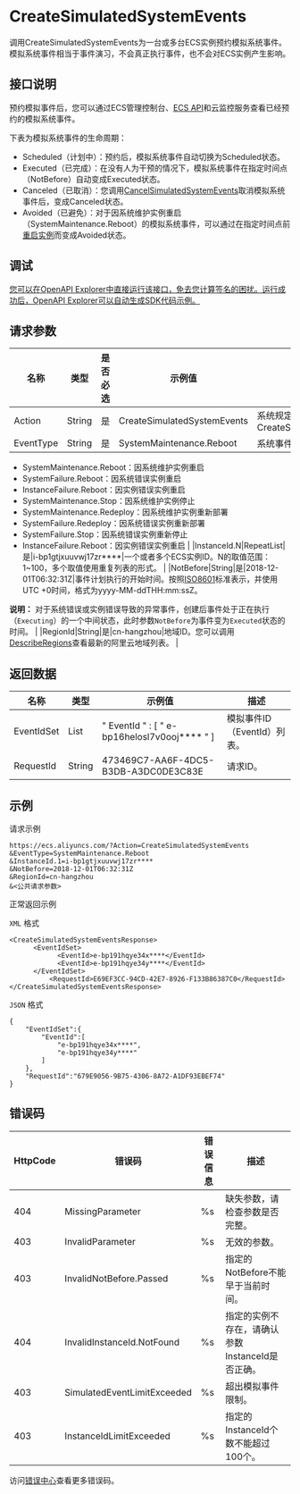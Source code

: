 # CreateSimulatedSystemEvents

调用CreateSimulatedSystemEvents为一台或多台ECS实例预约模拟系统事件。模拟系统事件相当于事件演习，不会真正执行事件，也不会对ECS实例产生影响。

## 接口说明

预约模拟事件后，您可以通过ECS管理控制台、[ECS API](~~63962~~)和云监控服务查看已经预约的模拟系统事件。

下表为模拟系统事件的生命周期：

-   Scheduled（计划中）：预约后，模拟系统事件自动切换为Scheduled状态。
-   Executed（已完成）：在没有人为干预的情况下，模拟系统事件在指定时间点（NotBefore）自动变成Executed状态。
-   Canceled（已取消）：您调用[CancelSimulatedSystemEvents](~~88808~~)取消模拟系统事件后，变成Canceled状态。
-   Avoided（已避免）：对于因系统维护实例重启（SystemMaintenance.Reboot）的模拟系统事件，可以通过在指定时间点前[重启实例](~~25502~~)而变成Avoided状态。

## 调试

[您可以在OpenAPI Explorer中直接运行该接口，免去您计算签名的困扰。运行成功后，OpenAPI Explorer可以自动生成SDK代码示例。](https://api.aliyun.com/#product=Ecs&api=CreateSimulatedSystemEvents&type=RPC&version=2014-05-26)

## 请求参数

|名称|类型|是否必选|示例值|描述|
|--|--|----|---|--|
|Action|String|是|CreateSimulatedSystemEvents|系统规定参数。取值：CreateSimulatedSystemEvents |
|EventType|String|是|SystemMaintenance.Reboot|系统事件的类型。取值范围：

 -   SystemMaintenance.Reboot：因系统维护实例重启
-   SystemFailure.Reboot：因系统错误实例重启
-   InstanceFailure.Reboot：因实例错误实例重启
-   SystemMaintenance.Stop：因系统维护实例停止
-   SystemMaintenance.Redeploy：因系统维护实例重新部署
-   SystemFailure.Redeploy：因系统错误实例重新部署
-   SystemFailure.Stop：因系统错误实例重新停止
-   InstanceFailure.Reboot：因实例错误实例重启 |
|InstanceId.N|RepeatList|是|i-bp1gtjxuuvwj17zr\*\*\*\*|一个或者多个ECS实例ID。N的取值范围：1~100，多个取值使用重复列表的形式。 |
|NotBefore|String|是|2018-12-01T06:32:31Z|事件计划执行的开始时间。按照[ISO8601](~~25696~~)标准表示，并使用UTC +0时间，格式为yyyy-MM-ddTHH:mm:ssZ。

 **说明：** 对于系统错误或实例错误导致的异常事件，创建后事件处于正在执行（`Executing`）的一个中间状态，此时参数`NotBefore`为事件变为`Executed`状态的时间。 |
|RegionId|String|是|cn-hangzhou|地域ID。您可以调用[DescribeRegions](~~25609~~)查看最新的阿里云地域列表。 |

## 返回数据

|名称|类型|示例值|描述|
|--|--|---|--|
|EventIdSet|List|" EventId " : \[ " e-bp16helosl7v0ooj\*\*\*\* " \]|模拟事件ID（EventId）列表。 |
|RequestId|String|473469C7-AA6F-4DC5-B3DB-A3DC0DE3C83E|请求ID。 |

## 示例

请求示例

```
https://ecs.aliyuncs.com/?Action=CreateSimulatedSystemEvents
&EventType=SystemMaintenance.Reboot
&InstanceId.1=i-bp1gtjxuuvwj17zr****
&NotBefore=2018-12-01T06:32:31Z
&RegionId=cn-hangzhou
&<公共请求参数>
```

正常返回示例

`XML` 格式

```
<CreateSimulatedSystemEventsResponse>
	  <EventIdSet>
		    <EventId>e-bp191hqye34x****</EventId>
		    <EventId>e-bp191hqye34y****</EventId>
	  </EventIdSet>
          <RequestId>E69EF3CC-94CD-42E7-8926-F133B86387C0</RequestId>
</CreateSimulatedSystemEventsResponse>
```

`JSON` 格式

```
{
    "EventIdSet":{
        "EventId":[
            "e-bp191hqye34x****",
            "e-bp191hqye34y****"
        ]
    },
    "RequestId":"679E9056-9B75-4306-8A72-A1DF93EBEF74"
}
```

## 错误码

|HttpCode|错误码|错误信息|描述|
|--------|---|----|--|
|404|MissingParameter|%s|缺失参数，请检查参数是否完整。|
|403|InvalidParameter|%s|无效的参数。|
|403|InvalidNotBefore.Passed|%s|指定的NotBefore不能早于当前时间。|
|404|InvalidInstanceId.NotFound|%s|指定的实例不存在，请确认参数InstanceId是否正确。|
|403|SimulatedEventLimitExceeded|%s|超出模拟事件限制。|
|403|InstanceIdLimitExceeded|%s|指定的InstanceId个数不能超过100个。|

访问[错误中心](https://error-center.aliyun.com/status/product/Ecs)查看更多错误码。

